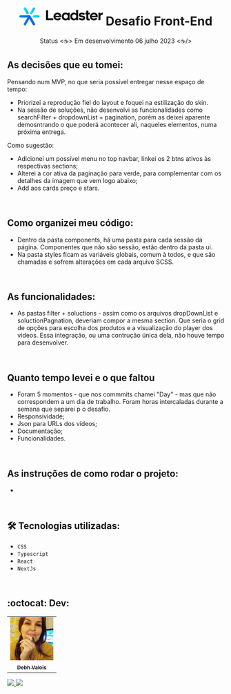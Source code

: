 <h1 align="center">
  <img alt="Logo da Leadster" title="Leadster" src="./public/logo.png"/>
  Desafio Front-End
</h1>
<p align="center"> Status <☕> Em desenvolvimento 06 julho 2023 <☕/></p>


## As decisões que eu tomei:

Pensando num MVP, no que seria possível entregar nesse espaço de tempo:
- Priorizei a reprodução fiel do layout e foquei na estilização do skin.
- Na sessão de soluções, não desenvolvi as funcionalidades como searchFilter + dropdownList + pagination, porém as deixei aparente demosntrando o que poderá acontecer ali, naqueles elementos, numa próxima entrega.

Como sugestão:
- Adicionei um possível menu no top navbar, linkei os 2 btns ativos às respectivas sections;
- Alterei a cor ativa da paginação para verde, para complementar com os detalhes da imagem que vem logo abaixo;
- Add aos cards preço e stars.

</br>

## Como  organizei meu código:
- Dentro da pasta components, há uma pasta para cada sessão da página. Componentes que não são sessão, estão dentro da pasta ui. 
- Na pasta styles ficam as variáveis globais, comum à todos, e que são chamadas e sofrem alterações em cada arquivo SCSS. 

</br>

## As funcionalidades: 
- As pastas filter + soluctions - assim como os arquivos dropDownList e soluctionPagnation, deveriam compor a mesma section. Que seria o grid de opções para escolha dos produtos e a visualização do player dos videos. Essa integração, ou uma contrução única dela, não houve tempo para desenvolver.

</br>

## Quanto tempo levei e o que faltou 
- Foram 5 momentos - que nos commmits chamei "Day" - mas que não correspondem a um dia de trabalho. Foram horas intercaladas durante a semana que separei p o desafio.
- Responsividade;
- Json para URLs dos vídeos;
- Documentação;
- Funcionalidades.

</br>

## As instruções de como rodar o projeto:
- 

</br>

## 🛠️ Tecnologias utilizadas:
- ``CSS``
- ``Typescript``
- ``React``
- ``NextJs``

</br>

## :octocat: Dev: 
<table>
  <tr>
    <td align="center">
      <a href="#">
        <img src="./public/debh-valois.jpeg" width="100px" alt="Retrato"/><br>
        <sub>
          <b>Debh Valois</b>
        </sub>
      </a>
    </td>
  </tr>
</table>
<a href="https://www.linkedin.com/in/debhvaloispsy" alt="LinkedIn" target="_blank">
<img src="https://img.shields.io/badge/LinkedIn-%230077B5.svg?&style=flat-square&logo=linkedin&logoColor=white">
</a>
<a href="https://wa.me/message/BEJEUW7SBB2HH1" alt="WhatsApp" target="_blank">
<img src="https://img.shields.io/badge/-WhatsApp-25d366?style=flat-square&labelColor=25d366&logo=whatsapp&logoColor=white&link=https://wa.me/5584981430120">
</a>
